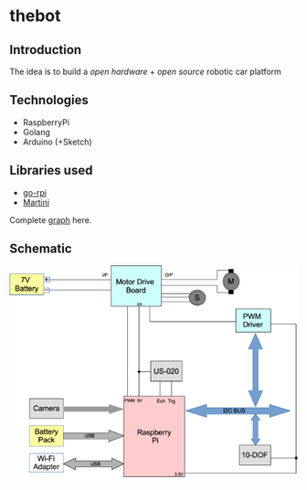 # thebot

## Introduction

The idea is to build a *open hardware* + *open source* robotic car platform

## Technologies

* RaspberryPi
* Golang
* Arduino (+Sketch)

## Libraries used

* [go-rpi](https://github.com/kid0m4n/go-rpi)
* [Martini](https://github.com/codegangsta/martini)

Complete [graph](http://godoc.org/github.com/thebot/thebot/src/firmware?import-graph) here.

## Schematic

![Block schematic](doc/schematic.png)
